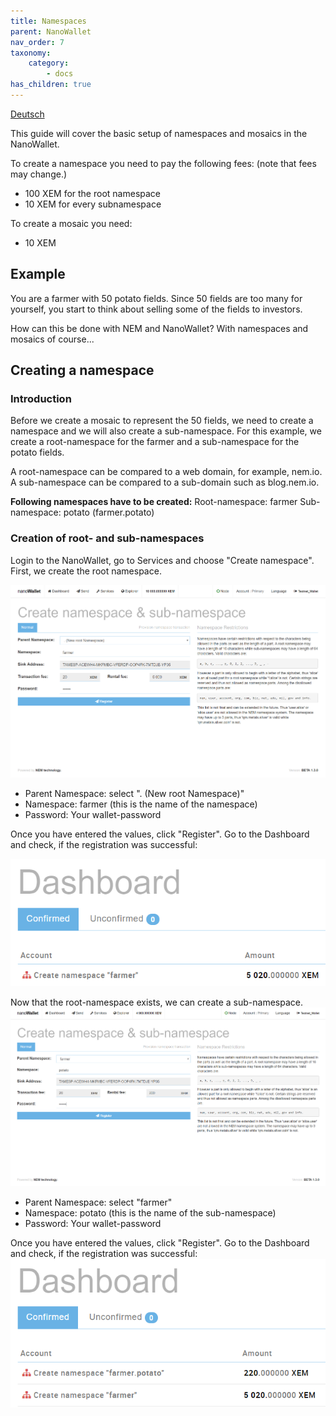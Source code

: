 ```yaml
---
title: Namespaces
parent: NanoWallet
nav_order: 7
taxonomy:
    category:
        - docs
has_children: true
---
```


[Deutsch](https://web.archive.org/web/20210814074405/https://forum.nem.io/t/how-to-make-your-first-namespace-and-mosaic/3898/2)

This guide will cover the basic setup of namespaces and mosaics in the NanoWallet.

To create a namespace you need to pay the following fees: (note that fees may change.)
- 100 XEM for the root namespace
- 10 XEM for every subnamespace
 
To create a mosaic you need:
- 10 XEM

## Example 
You are a farmer with 50 potato fields. Since 50 fields are too many for yourself, you start to think about selling some of the fields to investors. 

How can this be done with NEM and NanoWallet?
With namespaces and mosaics of course...

## Creating a namespace
### Introduction
Before we create a mosaic to represent the 50 fields, we need to create a namespace and we will also create a sub-namespace. For this example, we create a root-namespace for the farmer and a sub-namespace for the potato fields.

A root-namespace can be compared to a web domain, for example, nem.io. 
A sub-namespace can be compared to a sub-domain such as blog.nem.io.

**Following namespaces have to be created:**
Root-namespace: farmer
Sub-namespace: potato (farmer.potato)
### Creation of root- and sub-namespaces
Login to the NanoWallet, go to Services and choose "Create namespace".
First, we create the root namespace.

![](ReVopg1.png)

- Parent Namespace: select ". (New root Namespace)"
- Namespace: farmer (this is the name of the namespace)
- Password: Your wallet-password

Once you have entered the values, click "Register". Go to the Dashboard and check, if the registration was successful:

![](caUyzq1.png)

Now that the root-namespace exists, we can create a sub-namespace.
![](36c2quM.png)

- Parent Namespace: select "farmer"
- Namespace: potato (this is the name of the sub-namespace)
- Password: Your wallet-password

Once you have entered the values, click "Register". Go to the Dashboard and check, if the registration was successful:
![](Mf8gous.png)
